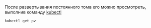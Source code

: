 
После развертывания постоянного тома его можно просмотреть, выполнив команду [kubectl](https://phoenixnap.com/kb/kubectl-commands-cheat-sheet) 

	kubectl get pv



